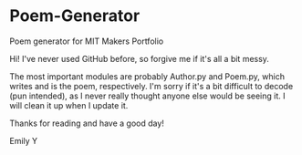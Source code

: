 # Poem-Generator
Poem generator for MIT Makers Portfolio

Hi! I've never used GitHub before, so forgive me if it's all a bit messy.

The most important modules are probably Author.py and Poem.py, which writes and is the poem, respectively.
I'm sorry if it's a bit difficult to decode (pun intended), as I never really thought anyone else would be seeing it.
I will clean it up when I update it.

Thanks for reading and have a good day!

Emily Y
